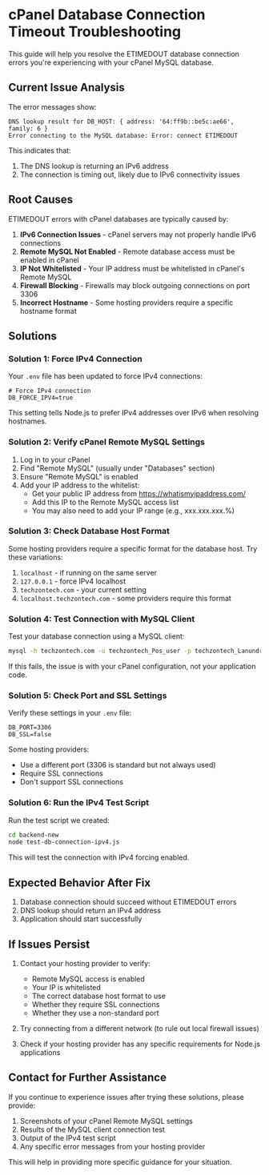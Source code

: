 # cPanel Database Connection Timeout Troubleshooting

This guide will help you resolve the ETIMEDOUT database connection errors you're experiencing with your cPanel MySQL database.

## Current Issue Analysis

The error messages show:
```
DNS lookup result for DB_HOST: { address: '64:ff9b::be5c:ae66', family: 6 }
Error connecting to the MySQL database: Error: connect ETIMEDOUT
```

This indicates that:
1. The DNS lookup is returning an IPv6 address
2. The connection is timing out, likely due to IPv6 connectivity issues

## Root Causes

ETIMEDOUT errors with cPanel databases are typically caused by:

1. **IPv6 Connection Issues** - cPanel servers may not properly handle IPv6 connections
2. **Remote MySQL Not Enabled** - Remote database access must be enabled in cPanel
3. **IP Not Whitelisted** - Your IP address must be whitelisted in cPanel's Remote MySQL
4. **Firewall Blocking** - Firewalls may block outgoing connections on port 3306
5. **Incorrect Hostname** - Some hosting providers require a specific hostname format

## Solutions

### Solution 1: Force IPv4 Connection

Your `.env` file has been updated to force IPv4 connections:

```env
# Force IPv4 connection
DB_FORCE_IPV4=true
```

This setting tells Node.js to prefer IPv4 addresses over IPv6 when resolving hostnames.

### Solution 2: Verify cPanel Remote MySQL Settings

1. Log in to your cPanel
2. Find "Remote MySQL" (usually under "Databases" section)
3. Ensure "Remote MySQL" is enabled
4. Add your IP address to the whitelist:
   - Get your public IP address from https://whatismyipaddress.com/
   - Add this IP to the Remote MySQL access list
   - You may also need to add your IP range (e.g., xxx.xxx.xxx.%)

### Solution 3: Check Database Host Format

Some hosting providers require a specific format for the database host. Try these variations:

1. `localhost` - if running on the same server
2. `127.0.0.1` - force IPv4 localhost
3. `techzontech.com` - your current setting
4. `localhost.techzontech.com` - some providers require this format

### Solution 4: Test Connection with MySQL Client

Test your database connection using a MySQL client:

```bash
mysql -h techzontech.com -u techzontech_Pos_user -p techzontech_Lanundry_Pos
```

If this fails, the issue is with your cPanel configuration, not your application code.

### Solution 5: Check Port and SSL Settings

Verify these settings in your `.env` file:

```env
DB_PORT=3306
DB_SSL=false
```

Some hosting providers:
- Use a different port (3306 is standard but not always used)
- Require SSL connections
- Don't support SSL connections

### Solution 6: Run the IPv4 Test Script

Run the test script we created:

```bash
cd backend-new
node test-db-connection-ipv4.js
```

This will test the connection with IPv4 forcing enabled.

## Expected Behavior After Fix

1. Database connection should succeed without ETIMEDOUT errors
2. DNS lookup should return an IPv4 address
3. Application should start successfully

## If Issues Persist

1. Contact your hosting provider to verify:
   - Remote MySQL access is enabled
   - Your IP is whitelisted
   - The correct database host format to use
   - Whether they require SSL connections
   - Whether they use a non-standard port

2. Try connecting from a different network (to rule out local firewall issues)

3. Check if your hosting provider has any specific requirements for Node.js applications

## Contact for Further Assistance

If you continue to experience issues after trying these solutions, please provide:
1. Screenshots of your cPanel Remote MySQL settings
2. Results of the MySQL client connection test
3. Output of the IPv4 test script
4. Any specific error messages from your hosting provider

This will help in providing more specific guidance for your situation.